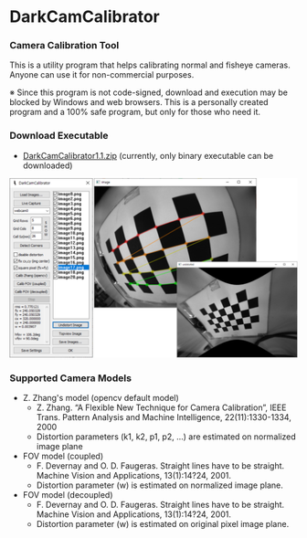 # DarkCamCalibrator

### Camera Calibration Tool
This is a utility program that helps calibrating normal and fisheye cameras. Anyone can use it for non-commercial purposes.

※ Since this program is not code-signed, download and execution may be blocked by Windows and web browsers. This is a personally created program and a 100% safe program, but only for those who need it.

### Download Executable
* [DarkCamCalibrator1.1.zip](https://github.com/darkpgmr/DarkCamCalibrator/releases/download/darkcamcalibrator1.1-release/DarkCamCalibrator1.1.zip)
(currently, only binary executable can be downloaded)

![My image](https://github.com/darkpgmr/DarkCamCalibrator/blob/master/image/DarkCamCalibrator_gui.png)

### Supported Camera Models
* Z. Zhang's model (opencv default model)
  * Z. Zhang. “A Flexible New Technique for Camera Calibration”, IEEE Trans. Pattern Analysis and Machine Intelligence, 22(11):1330-1334, 2000
  * Distortion parameters (k1, k2, p1, p2, ...) are estimated on normalized image plane
* FOV model (coupled)
  * F. Devernay and O. D. Faugeras. Straight lines have to be straight. Machine Vision and Applications, 13(1):14?24, 2001.
  * Distortion parameter (w) is estimated on normalized image plane.
* FOV model (decoupled)
  * F. Devernay and O. D. Faugeras. Straight lines have to be straight. Machine Vision and Applications, 13(1):14?24, 2001.
  * Distortion parameter (w) is estimated on original pixel image plane.
